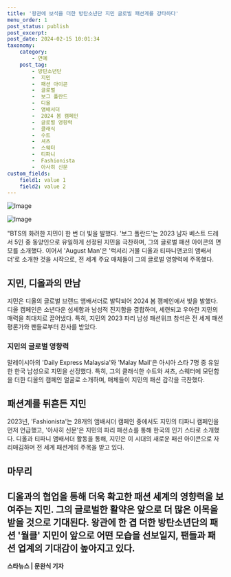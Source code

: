 ```yaml
---
title: '왕관에 보석을 더한 방탄소년단 지민 글로벌 패션계를 강타하다'
menu_order: 1
post_status: publish
post_excerpt: 
post_date: 2024-02-15 10:01:34
taxonomy:
    category:
        - 연예
    post_tag:
        - 방탄소년단
        -  지민
        -  패션 아이콘
        -  글로벌
        -  보그 폴란드
        -  디올
        -  앰배서더
        -  2024 봄 캠페인
        -  글로벌 영향력
        -  클래식
        -  수트
        -  셔츠
        -  스웨터
        -  티파니
        -  Fashionista
        -  아사히 신문
custom_fields:
    field1: value 1
    field2: value 2
---
```


![Image](https://ssl.pstatic.net/mimgnews/image/108/2024/02/13/0003214435_001_20240213073001210.jpg?type=w540)

![Image](https://mimgnews.pstatic.net/image/108/2024/02/13/0003214435_002_20240213073001365.jpg?type=w540)

"BTS의 화려한 지민이 한 번 더 빛을 발했다. '보그 폴란드'는 2023 남자 베스트 드레서 5인 중 동양인으로 유일하게 선정된 지민을 극찬하며, 그의 글로벌 패션 아이콘의 면모를 소개했다. 이어서 'August Man'은 '럭셔리 거물 디올과 티파니앤코의 앰배서더'로 소개한 것을 시작으로, 전 세계 주요 매체들이 그의 글로벌 영향력에 주목했다. 
## 지민, 디올과의 만남
지민은 디올의 글로벌 브랜드 앰배서더로 발탁되어 2024 봄 캠페인에서 빛을 발했다. 디올 캠페인은 소년다운 섬세함과 남성적 진지함을 결합하며, 세련되고 우아한 지민의 매력을 최대치로 끌어냈다. 특히, 지민의 2023 파리 남성 패션위크 참석은 전 세계 패션 평론가와 팬들로부터 찬사를 받았다.
### 지민의 글로벌 영향력
말레이시아의 'Daily Express Malaysia'와 'Malay Mail'은 아시아 스타 7명 중 유일한 한국 남성으로 지민을 선정했다. 특히, 그의 클래식한 수트와 셔츠, 스웨터에 모던함을 더한 디올의 캠페인 얼굴로 소개하며, 매체들이 지민의 패션 감각을 극찬했다. 
## 패션계를 뒤흔든 지민
2023년, 'Fashionista'는 28개의 앰배서더 캠페인 중에서도 지민의 티파니 캠페인을 먼저 언급했고, '아사히 신문'은 지민의 파리 패션쇼를 통해 한국의 인기 스타로 소개했다. 디올과 티파니 앰배서더 활동을 통해, 지민은 이 시대의 새로운 패션 아이콘으로 자리매김하며 전 세계 패션계의 주목을 받고 있다.
## 마무리
디올과의 협업을 통해 더욱 확고한 패션 세계의 영향력을 보여주는 지민. 그의 글로벌한 활약은 앞으로 더 많은 이목을 받을 것으로 기대된다. 왕관에 한 겹 더한 방탄소년단의 패션 '월클' 지민이 앞으로 어떤 모습을 선보일지, 팬들과 패션 업계의 기대감이 높아지고 있다.
--- 
**스타뉴스 | 문완식 기자**

